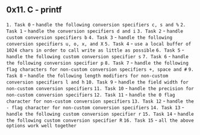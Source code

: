 ## 0x11. C - printf

`1. Task 0` - `handle the following conversion specifiers c, s and %`
`2. Task 1` - `handle the conversion specifiers d and i`
`3. Task 2` - `handle custom conversion specifiers b`
`4. Task 3` - `handle the following conversion specifiers u, o, x, and X`
`5. Task 4` - `use a local buffer of 1024 chars in order to call write as little as possible`
`6. Task 5` - `handle the following custom conversion specifier s`
`7. Task 6` - `handle the following conversion specifier p`
`8. Task 7` - `handle the following flag characters for non-custom conversion specifiers +, space and #`
`9. Task 8` - `handle the following length modifiers for non-custom conversion specifiers l and h`
`10. Task 9`  - `handle the field width for non-custom conversion specifiers`
`11. Task 10` - `handle the precision for non-custom conversion specifiers`
`12. Task 11` - `handle the 0 flag character for non-custom conversion specifiers`
`13. Task 12` - `handle the - flag character for non-custom conversion specifiers`
`14. Task 13` - `handle the following custom conversion specifier r`
`15. Task 14` - `handle the following custom conversion specifier R`
`16. Task 15` - `all the above options work well together`
